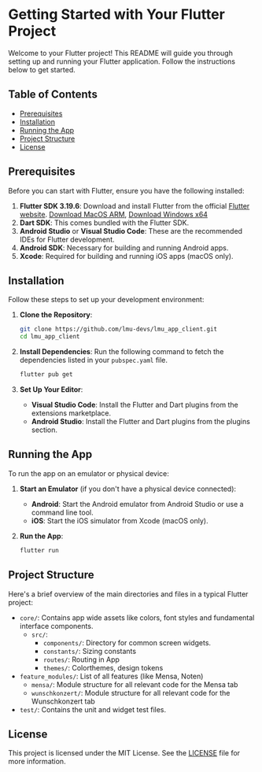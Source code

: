 # Getting Started with Your Flutter Project

Welcome to your Flutter project! This README will guide you through setting up and running your Flutter application. Follow the instructions below to get started.

## Table of Contents
- [Prerequisites](#prerequisites)
- [Installation](#installation)
- [Running the App](#running-the-app)
- [Project Structure](#project-structure)
- [License](#license)

## Prerequisites

Before you can start with Flutter, ensure you have the following installed:

1. **Flutter SDK 3.19.6**: Download and install Flutter from the official [Flutter website](https://flutter.dev/docs/get-started/install).
[Download MacOS ARM](https://storage.googleapis.com/flutter_infra_release/releases/stable/macos/flutter_macos_arm64_3.19.6-stable.zip), [Download Windows x64](https://storage.googleapis.com/flutter_infra_release/releases/stable/windows/flutter_windows_3.19.6-stable.zip)
2. **Dart SDK**: This comes bundled with the Flutter SDK.
3. **Android Studio** or **Visual Studio Code**: These are the recommended IDEs for Flutter development.
4. **Android SDK**: Necessary for building and running Android apps.
5. **Xcode**: Required for building and running iOS apps (macOS only).

## Installation

Follow these steps to set up your development environment:

1. **Clone the Repository**:
    ```sh
    git clone https://github.com/lmu-devs/lmu_app_client.git
    cd lmu_app_client
    ```

2. **Install Dependencies**:
    Run the following command to fetch the dependencies listed in your `pubspec.yaml` file.
    ```sh
    flutter pub get
    ```

3. **Set Up Your Editor**:
    - **Visual Studio Code**: Install the Flutter and Dart plugins from the extensions marketplace.
    - **Android Studio**: Install the Flutter and Dart plugins from the plugins section.

## Running the App

To run the app on an emulator or physical device:

1. **Start an Emulator** (if you don't have a physical device connected):
    - **Android**: Start the Android emulator from Android Studio or use a command line tool.
    - **iOS**: Start the iOS simulator from Xcode (macOS only).

2. **Run the App**:
    ```sh
    flutter run
    ```

## Project Structure

Here's a brief overview of the main directories and files in a typical Flutter project:

- `core/`: Contains app wide assets like colors, font styles and fundamental interface components.
  - `src/`: 
    - `components/`: Directory for common screen widgets.
    - `constants/`: Sizing constants
    - `routes/`: Routing in App
    - `themes/`: Colorthemes, design tokens
- `feature_modules/`: List of all features (like Mensa, Noten)
  - `mensa/`: Module structure for all relevant code for the Mensa tab
  - `wunschkonzert/`: Module structure for all relevant code for the Wunschkonzert tab
- `test/`: Contains the unit and widget test files.


## License

This project is licensed under the MIT License. See the [LICENSE](LICENSE) file for more information.

